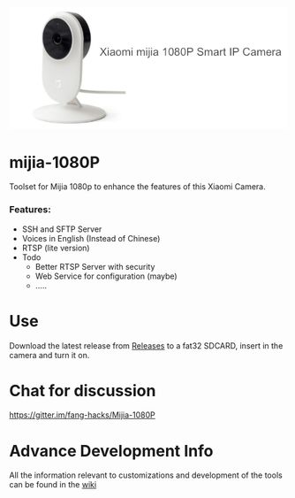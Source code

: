
![Alt text](images/mijia_1080p/Mijia1080.png?raw=true "Title")

# mijia-1080P

Toolset for Mijia 1080p to enhance the features of this Xiaomi Camera.

### Features:
* SSH and SFTP Server
* Voices in English (Instead of Chinese)
* RTSP (lite version)
* Todo
    * Better RTSP Server with security
    * Web Service for configuration (maybe)
    * .....

# Use
Download the latest release from [Releases](https://github.com/Filipowicz251/mijia-1080P-hacks/releases) to a fat32 SDCARD, insert in the camera and turn it on.

# Chat for discussion
https://gitter.im/fang-hacks/Mijia-1080P

# Advance Development Info
All the information relevant to customizations and development of the tools can be found in the [wiki](https://github.com/Filipowicz251/mijia-1080P-hacks/wiki) 
 


